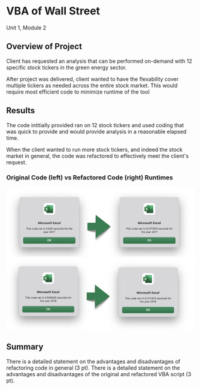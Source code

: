 # VBA of Wall Street
Unit 1, Module 2

## Overview of Project
Client has requested an analysis that can be performed on-demand with 12 specific stock tickers in the green energy sector.

After project was delivered, client wanted to have the flexability cover multiple tickers as needed across the entire stock market. This would require most efficient code to minimize runtime of the tool

## Results
The code intitially provided ran on 12 stock tickers and used coding that was quick to provide and would provide analysis in a reasonable elapsed time.

When the client wanted to run more stock tickers, and indeed the stock market in general, the code was refactored to effectively meet the client's request.

### Original Code (left) vs Refactored Code (right) Runtimes
![2017](Resources/VBA_Challenge_2017.png)
![2018](Resources/VBA_Challenge_2018.png)

## Summary
There is a detailed statement on the advantages and disadvantages of refactoring code in general (3 pt).
There is a detailed statement on the advantages and disadvantages of the original and refactored VBA script (3 pt).
